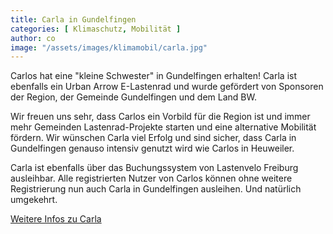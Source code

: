 ```yaml
---
title: Carla in Gundelfingen
categories: [ Klimaschutz, Mobilität ]
author: co
image: "/assets/images/klimamobil/carla.jpg"
---
```

Carlos hat eine "kleine Schwester" in Gundelfingen erhalten! Carla ist ebenfalls ein Urban Arrow E-Lastenrad und wurde gefördert von Sponsoren der Region, der Gemeinde Gundelfingen und dem Land BW.

Wir freuen uns sehr, dass Carlos ein Vorbild für die Region ist und immer mehr Gemeinden Lastenrad-Projekte starten und eine alternative Mobilität fördern. Wir wünschen Carla viel Erfolg und sind sicher, dass Carla in Gundelfingen genauso intensiv genutzt wird wie Carlos in Heuweiler. 

Carla ist ebenfalls über das Buchungssystem von Lastenvelo Freiburg ausleihbar. Alle registrierten Nutzer von Carlos können ohne weitere Registrierung nun auch Carla in Gundelfingen ausleihen. Und natürlich umgekehrt.

[Weitere Infos zu Carla](https://buergertreff-gundelfingen.de/index.php/carla/495-carla-lastenrad)
